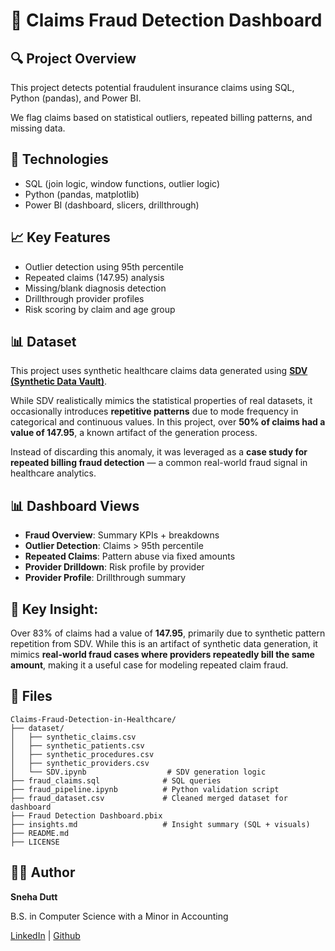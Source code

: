 # 🏥 Claims Fraud Detection Dashboard

## 🔍 Project Overview
This project detects potential fraudulent insurance claims using SQL, Python (pandas), and Power BI. 

We flag claims based on statistical outliers, repeated billing patterns, and missing data.

## 🔗 Technologies
- SQL (join logic, window functions, outlier logic)
- Python (pandas, matplotlib)
- Power BI (dashboard, slicers, drillthrough)

## 📈 Key Features
- Outlier detection using 95th percentile
- Repeated claims (147.95) analysis
- Missing/blank diagnosis detection
- Drillthrough provider profiles
- Risk scoring by claim and age group

## 📊 Dataset

This project uses synthetic healthcare claims data generated using **[SDV (Synthetic Data Vault)](https://sdv.dev/)**. 

While SDV realistically mimics the statistical properties of real datasets, it occasionally introduces **repetitive patterns** due to mode frequency in categorical and continuous values. In this project, over **50% of claims had a value of 147.95**, a known artifact of the generation process.

Instead of discarding this anomaly, it was leveraged as a **case study for repeated billing fraud detection** — a common real-world fraud signal in healthcare analytics.


## 📊 Dashboard Views
- **Fraud Overview**: Summary KPIs + breakdowns
- **Outlier Detection**: Claims > 95th percentile
- **Repeated Claims**: Pattern abuse via fixed amounts
- **Provider Drilldown**: Risk profile by provider
- **Provider Profile**: Drillthrough summary

## 🧠 Key Insight:
Over 83% of claims had a value of **147.95**, primarily due to synthetic pattern repetition from SDV. While this is an artifact of synthetic data generation, it mimics **real-world fraud cases where providers repeatedly bill the same amount**, making it a useful case for modeling repeated claim fraud.


## 📂 Files
```
Claims-Fraud-Detection-in-Healthcare/
├── dataset/
│   ├── synthetic_claims.csv
│   ├── synthetic_patients.csv
│   ├── synthetic_procedures.csv
│   ├── synthetic_providers.csv
│   └── SDV.ipynb                  # SDV generation logic
├── fraud_claims.sql              # SQL queries
├── fraud_pipeline.ipynb          # Python validation script
├── fraud_dataset.csv             # Cleaned merged dataset for dashboard
├── Fraud Detection Dashboard.pbix
├── insights.md                   # Insight summary (SQL + visuals)
├── README.md                     
├── LICENSE
```

## 👩‍💻 Author

**Sneha Dutt**

B.S. in Computer Science with a Minor in Accounting  

[LinkedIn](www.linkedin.com/in/sneha-dutt) |
[Github](https://github.com/snehaaa8) 


